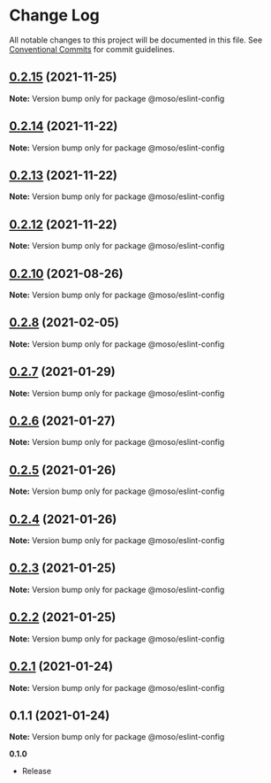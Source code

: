 # Change Log

All notable changes to this project will be documented in this file.
See [Conventional Commits](https://conventionalcommits.org) for commit guidelines.

## [0.2.15](https://github.com/moso/eslint-config/compare/v0.2.14...v0.2.15) (2021-11-25)

**Note:** Version bump only for package @moso/eslint-config





## [0.2.14](https://github.com/moso/eslint-config/compare/v0.2.13...v0.2.14) (2021-11-22)

**Note:** Version bump only for package @moso/eslint-config





## [0.2.13](https://github.com/moso/eslint-config/compare/v0.2.12...v0.2.13) (2021-11-22)

**Note:** Version bump only for package @moso/eslint-config





## [0.2.12](https://github.com/moso/eslint-config/compare/v0.2.10...v0.2.12) (2021-11-22)

**Note:** Version bump only for package @moso/eslint-config





## [0.2.10](https://github.com/moso/eslint-config/compare/v0.2.8...v0.2.10) (2021-08-26)

**Note:** Version bump only for package @moso/eslint-config





## [0.2.8](https://github.com/moso/eslint-config/compare/v0.2.7...v0.2.8) (2021-02-05)

**Note:** Version bump only for package @moso/eslint-config





## [0.2.7](https://github.com/moso/eslint-config/compare/v0.2.6...v0.2.7) (2021-01-29)

**Note:** Version bump only for package @moso/eslint-config





## [0.2.6](https://github.com/moso/eslint-config/compare/v0.2.5...v0.2.6) (2021-01-27)

**Note:** Version bump only for package @moso/eslint-config





## [0.2.5](https://github.com/moso/eslint-config/compare/v0.2.4...v0.2.5) (2021-01-26)

**Note:** Version bump only for package @moso/eslint-config





## [0.2.4](https://github.com/moso/eslint-config/compare/v0.2.3...v0.2.4) (2021-01-26)

**Note:** Version bump only for package @moso/eslint-config





## [0.2.3](https://github.com/moso/eslint-config/compare/v0.2.2...v0.2.3) (2021-01-25)

**Note:** Version bump only for package @moso/eslint-config





## [0.2.2](https://github.com/moso/eslint-config/compare/v0.2.1...v0.2.2) (2021-01-25)

**Note:** Version bump only for package @moso/eslint-config





## [0.2.1](https://github.com/moso/eslint-config/compare/v0.1.1...v0.2.1) (2021-01-24)

**Note:** Version bump only for package @moso/eslint-config





## 0.1.1 (2021-01-24)

**Note:** Version bump only for package @moso/eslint-config





**0.1.0**
- Release
